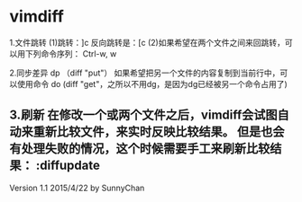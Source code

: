 # vimdiff
1.文件跳转
(1)跳转：]c 反向跳转是：[c
(2)如果希望在两个文件之间来回跳转，可以用下列命令序列：
Ctrl-w, w

2.同步差异
dp （diff "put"）
如果希望把另一个文件的内容复制到当前行中，可以使用命令
do (diff "get"，之所以不用dg，是因为dg已经被另一个命令占用了)

3.刷新
在修改一个或两个文件之后，vimdiff会试图自动来重新比较文件，来实时反映比较结果。
但是也会有处理失败的情况，这个时候需要手工来刷新比较结果：
:diffupdate
----------------------------------------------------------------------------------------------
Version 1.1 2015/4/22 by SunnyChan
